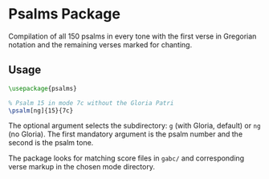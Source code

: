 # Psalms Package

Compilation of all 150 psalms in every tone with the first verse in Gregorian
notation and the remaining verses marked for chanting.

## Usage

```tex
\usepackage{psalms}

% Psalm 15 in mode 7c without the Gloria Patri
\psalm[ng]{15}{7c}
```

The optional argument selects the subdirectory: `g` (with Gloria, default) or
`ng` (no Gloria). The first mandatory argument is the psalm number and the
second is the psalm tone.

The package looks for matching score files in `gabc/` and corresponding verse
markup in the chosen mode directory.
